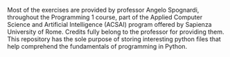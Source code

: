 Most of  the exercises are provided by professor Angelo Spognardi, throughout the Programming 1 course, part of the Applied Computer Science
and Artificial Intelligence (ACSAI) program offered by Sapienza University of Rome.
Credits fully belong to the professor for providing them.
This repository has the sole purpose of storing interesting python files that help comprehend the fundamentals of programming in Python.
